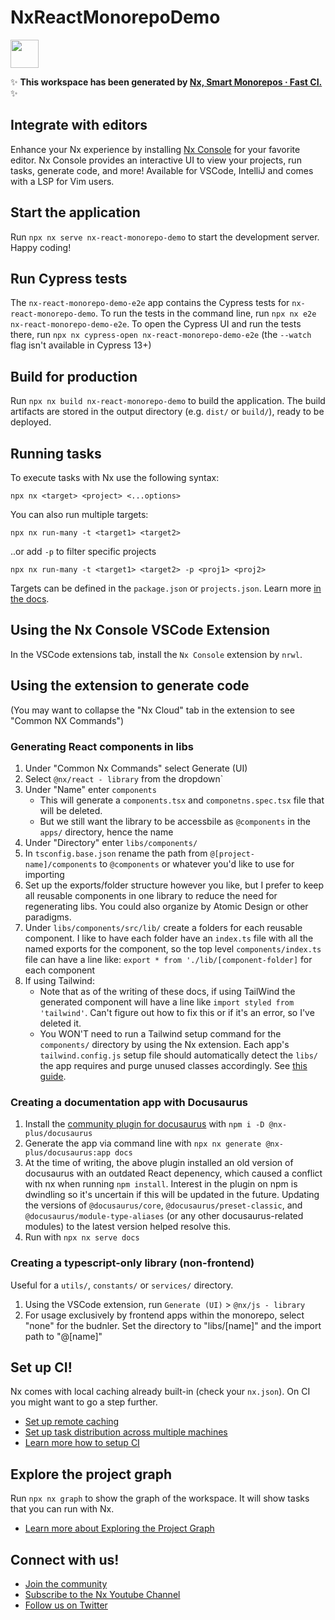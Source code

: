 # NxReactMonorepoDemo

<a alt="Nx logo" href="https://nx.dev" target="_blank" rel="noreferrer"><img src="https://raw.githubusercontent.com/nrwl/nx/master/images/nx-logo.png" width="45"></a>

✨ **This workspace has been generated by [Nx, Smart Monorepos · Fast CI.](https://nx.dev)** ✨

## Integrate with editors

Enhance your Nx experience by installing [Nx Console](https://nx.dev/nx-console) for your favorite editor. Nx Console
provides an interactive UI to view your projects, run tasks, generate code, and more! Available for VSCode, IntelliJ and
comes with a LSP for Vim users.

## Start the application

Run `npx nx serve nx-react-monorepo-demo` to start the development server. Happy coding!

## Run Cypress tests

The `nx-react-monorepo-demo-e2e` app contains the Cypress tests for `nx-react-monorepo-demo`. To run the tests in the command line, run `npx nx e2e nx-react-monorepo-demo-e2e`. To open the Cypress UI and run the tests there, run `npx nx cypress-open nx-react-monorepo-demo-e2e` (the `--watch` flag isn't available in Cypress 13+)

## Build for production

Run `npx nx build nx-react-monorepo-demo` to build the application. The build artifacts are stored in the output directory (e.g. `dist/` or `build/`), ready to be deployed.

## Running tasks

To execute tasks with Nx use the following syntax:

```
npx nx <target> <project> <...options>
```

You can also run multiple targets:

```
npx nx run-many -t <target1> <target2>
```

..or add `-p` to filter specific projects

```
npx nx run-many -t <target1> <target2> -p <proj1> <proj2>
```

Targets can be defined in the `package.json` or `projects.json`. Learn more [in the docs](https://nx.dev/features/run-tasks).

## Using the Nx Console VSCode Extension

In the VSCode extensions tab, install the `Nx Console` extension by `nrwl`.

## Using the extension to generate code

(You may want to collapse the "Nx Cloud" tab in the extension to see "Common NX Commands")

### Generating React components in libs

1. Under "Common Nx Commands" select Generate (UI)
2. Select `@nx/react - library` from the dropdown`
2. Under "Name" enter `components`
    - This will generate a `components.tsx` and `componetns.spec.tsx` file that will be deleted. 
    - But we still want the library to be accessbile as `@components` in the `apps/` directory, hence the name
3. Under "Directory" enter `libs/components/`
4. In `tsconfig.base.json` rename the path from `@[project-name]/components` to `@components` or whatever you'd like to use for importing
5. Set up the exports/folder structure however you like, but I prefer to keep all reusable components in one library to reduce the need for regenerating libs. You could also organize by Atomic Design or other paradigms.
6. Under `libs/components/src/lib/` create a folders for each reusable component. I like to have each folder have an `index.ts` file with all the named exports for the component, so the top level `components/index.ts` file can have a line like: `export * from './lib/[component-folder]` for each component
7. If using Tailwind:
   - Note that as of the writing of these docs, if using TailWind the generated component will have a line like `import styled from 'tailwind'`. Can't figure out how to fix this or if it's an error, so I've deleted it.
   - You WON'T need to run a Tailwind setup command for the `components/` directory by using the Nx extension. Each app's `tailwind.config.js` setup file should automatically detect the `libs/` the app requires and purge unused classes accordingly. See [this guide](https://blog.nrwl.io/setup-next-js-to-use-tailwind-with-nx-849b7e21d8d0#bec0).

### Creating a documentation app with Docusaurus

1. Install the [community plugin for docusaurus](https://github.com/ZachJW34/nx-plus/tree/master/libs/docusaurus) with `npm i -D @nx-plus/docusaurus`
2. Generate the app via command line with `npx nx generate @nx-plus/docusaurus:app docs`
3. At the time of writing, the above plugin installed an old version of docusaurus with an outdated React depenency, which caused a conflict with nx when running `npm install`. Interest in the plugin on npm is dwindling so it's uncertain if this will be updated in the future. Updating the versions of `@docusaurus/core`, `@docusaurus/preset-classic`, and `@docusaurus/module-type-aliases` (or any other docusaurus-related modules) to the latest version helped resolve this.
4. Run with `npx nx serve docs`


### Creating a typescript-only library (non-frontend)

Useful for a `utils/`, `constants/` or `services/` directory.

1. Using the VSCode extension, run `Generate (UI)` > `@nx/js - library`
2. For usage exclusively by frontend apps within the monorepo, select "none" for the budnler. Set the directory to "libs/[name]" and the import path to "@[name]"

## Set up CI!

Nx comes with local caching already built-in (check your `nx.json`). On CI you might want to go a step further.

- [Set up remote caching](https://nx.dev/features/share-your-cache)
- [Set up task distribution across multiple machines](https://nx.dev/nx-cloud/features/distribute-task-execution)
- [Learn more how to setup CI](https://nx.dev/recipes/ci)

## Explore the project graph

Run `npx nx graph` to show the graph of the workspace.
It will show tasks that you can run with Nx.

- [Learn more about Exploring the Project Graph](https://nx.dev/core-features/explore-graph)

## Connect with us!

- [Join the community](https://nx.dev/community)
- [Subscribe to the Nx Youtube Channel](https://www.youtube.com/@nxdevtools)
- [Follow us on Twitter](https://twitter.com/nxdevtools)
